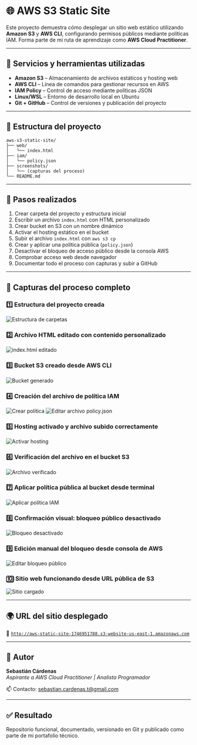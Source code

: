 # 🌐 AWS S3 Static Site

Este proyecto demuestra cómo desplegar un sitio web estático utilizando **Amazon S3** y **AWS CLI**, configurando permisos públicos mediante políticas IAM. Forma parte de mi ruta de aprendizaje como **AWS Cloud Practitioner**.

---

## 🔧 Servicios y herramientas utilizadas

- **Amazon S3** – Almacenamiento de archivos estáticos y hosting web
- **AWS CLI** – Línea de comandos para gestionar recursos en AWS
- **IAM Policy** – Control de acceso mediante políticas JSON
- **Linux/WSL** – Entorno de desarrollo local en Ubuntu
- **Git + GitHub** – Control de versiones y publicación del proyecto

---

## 📁 Estructura del proyecto

```plaintext
aws-s3-static-site/
├── web/
│   └── index.html
├── iam/
│   └── policy.json
├── screenshots/
│   └── (capturas del proceso)
└── README.md
```
---

## 🚀 Pasos realizados

1. Crear carpeta del proyecto y estructura inicial
2. Escribir un archivo `index.html` con HTML personalizado
3. Crear bucket en S3 con un nombre dinámico
4. Activar el hosting estático en el bucket
5. Subir el archivo `index.html` con `aws s3 cp`
6. Crear y aplicar una política pública (`policy.json`)
7. Desactivar el bloqueo de acceso público desde la consola AWS
8. Comprobar acceso web desde navegador
9. Documentar todo el proceso con capturas y subir a GitHub

---

## 📸 Capturas del proceso completo

### 1️⃣ Estructura del proyecto creada
![Estructura de carpetas](screenshots/01-crear-carpeta.png)

### 2️⃣ Archivo HTML editado con contenido personalizado
![index.html editado](screenshots/02-index-html.png)

### 3️⃣ Bucket S3 creado desde AWS CLI
![Bucket generado](screenshots/03-crear-bucket.png)

### 4️⃣ Creación del archivo de política IAM
![Crear política](screenshots/04-crear-politica.png)
![Editar archivo policy.json](screenshots/04b-editar-politica.png)

### 5️⃣ Hosting activado y archivo subido correctamente
![Activar hosting](screenshots/05-activar-hosting-subir.png)

### 6️⃣ Verificación del archivo en el bucket S3
![Archivo verificado](screenshots/06-verificar-subida.png)

### 7️⃣ Aplicar política pública al bucket desde terminal
![Aplicar política IAM](screenshots/07-aplicar-politica.png)

### 8️⃣ Confirmación visual: bloqueo público desactivado
![Bloqueo desactivado](screenshots/08-bloqueo-desactivado.png)

### 9️⃣ Edición manual del bloqueo desde consola de AWS
![Editar bloqueo público](screenshots/09-editar-bloqueo.png)

### 🔟 Sitio web funcionando desde URL pública de S3
![Sitio cargado](screenshots/10-sitio-final.png)

---

## 🌍 URL del sitio desplegado

🔗 [`http://aws-static-site-1746951788.s3-website-us-east-1.amazonaws.com`](http://aws-static-site-1746951788.s3-website-us-east-1.amazonaws.com)

---

## 👤 Autor

**Sebastián Cárdenas**  
*Aspirante a AWS Cloud Practitioner | Analista Programador*

📫 Contacto: [sebastian.cardenas.t@gmail.com](mailto:sebastian.cardenas.t@gmail.com)

---

## ✅ Resultado

Repositorio funcional, documentado, versionado en Git y publicado como parte de mi portafolio técnico.


